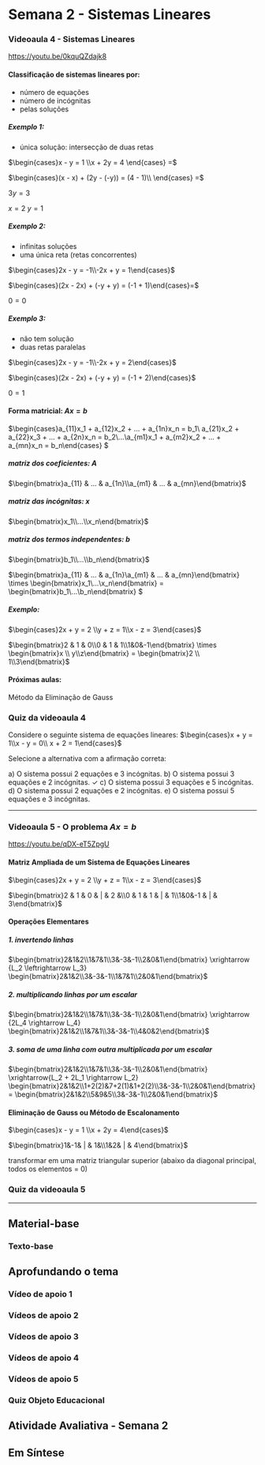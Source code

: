 # Semana 2 - Sistemas Lineares

### Videoaula 4 - Sistemas Lineares
https://youtu.be/0kquQZdajk8

#### Classificação de sistemas lineares por:
- número de equações
- número de incógnitas
- pelas soluções

##### Exemplo 1:
- única solução: intersecção de duas retas


$\begin{cases}x - y = 1 \\x + 2y = 4 \end{cases} =$

$\begin{cases}(x - x) + (2y - (-y)) = (4 - 1)\\ \end{cases} =$

$3y = 3$

$x = 2$
$y = 1$

##### Exemplo 2: 
- infinitas soluções
- uma única reta (retas concorrentes)

$\begin{cases}2x - y = -1\\-2x + y = 1\end{cases}$

$\begin{cases}(2x - 2x) + (-y + y) = (-1 + 1)\end{cases}=$

$0 = 0$

##### Exemplo 3:
- não tem solução
- duas retas paralelas

$\begin{cases}2x - y = -1\\-2x + y = 2\end{cases}$

$\begin{cases}(2x - 2x) + (-y + y) = (-1 + 2)\end{cases}$

$0 = 1$

#### Forma matricial: $Ax = b$

$\begin{cases}a_{11}x_1 + a_{12}x_2 + ... + a_{1n}x_n = b_1\\ a_{21}x_2 + a_{22}x_3 + ... + a_{2n}x_n = b_2\\...\\a_{m1}x_1 + a_{m2}x_2 + ... + a_{mn}x_n = b_n\end{cases}
$

##### matriz dos coeficientes: $A$
$\begin{bmatrix}a_{11} & ... & a_{1n}\\a_{m1} & ... & a_{mn}\end{bmatrix}$

##### matriz das incógnitas: $x$
$\begin{bmatrix}x_1\\...\\x_n\end{bmatrix}$

##### matriz dos termos independentes: $b$
$\begin{bmatrix}b_1\\...\\b_n\end{bmatrix}$

$\begin{bmatrix}a_{11} & ... & a_{1n}\\a_{m1} & ... & a_{mn}\end{bmatrix} \times \begin{bmatrix}x_1\\...\\x_n\end{bmatrix} = \begin{bmatrix}b_1\\...\\b_n\end{bmatrix} $

##### Exemplo:
$\begin{cases}2x + y = 2 \\y + z = 1\\x - z = 3\end{cases}$

$\begin{bmatrix}2 & 1 & 0\\0 & 1 & 1\\1&0&-1\end{bmatrix} \times \begin{bmatrix}x \\ y\\z\end{bmatrix} = \begin{bmatrix}2 \\ 1\\3\end{bmatrix}$

#### Próximas aulas:
Método da Eliminação de Gauss


### Quiz da videoaula 4

Considere o seguinte sistema de equações lineares: 
$\begin{cases}x + y = 1\\x - y = 0\\ x + 2 = 1\end{cases}$

Selecione a alternativa com a afirmação correta:

a) O sistema possui 2 equações e 3 incógnitas.
b) O sistema possui 3 equações e 2 incógnitas. &check;
c) O sistema possui 3 equações e 5 incógnitas.
d) O sistema possui 2 equações e 2 incógnitas. 
e) O sistema possui 5 equações e 3 incógnitas.

---

### Videoaula 5 - O problema $Ax = b$
https://youtu.be/qDX-eT5ZpgU

#### Matriz Ampliada de um Sistema de Equações Lineares
$\begin{cases}2x + y = 2 \\y + z = 1\\x - z = 3\end{cases}$

$\begin{bmatrix}2 & 1 & 0 & | & 2 &\\0 & 1 & 1 & | & 1\\1&0&-1 & | & 3\end{bmatrix}$

#### Operações Elementares
##### 1. invertendo linhas
$\begin{bmatrix}2&1&2\\1&7&1\\3&-3&-1\\2&0&1\end{bmatrix}  \xrightarrow {L_2 \leftrightarrow L_3} \begin{bmatrix}2&1&2\\3&-3&-1\\1&7&1\\2&0&1\end{bmatrix}$

##### 2. multiplicando linhas por um escalar
$\begin{bmatrix}2&1&2\\1&7&1\\3&-3&-1\\2&0&1\end{bmatrix} \xrightarrow {2L_4 \rightarrow L_4} \begin{bmatrix}2&1&2\\1&7&1\\3&-3&-1\\4&0&2\end{bmatrix}$

##### 3. soma de uma linha com outra multiplicada por um escalar
$\begin{bmatrix}2&1&2\\1&7&1\\3&-3&-1\\2&0&1\end{bmatrix} \xrightarrow{L_2 + 2L_1 \rightarrow L_2} \begin{bmatrix}2&1&2\\1+2(2)&7+2(1)&1+2(2)\\3&-3&-1\\2&0&1\end{bmatrix}= \begin{bmatrix}2&1&2\\5&9&5\\3&-3&-1\\2&0&1\end{bmatrix}$

#### Eliminação de Gauss ou Método de Escalonamento
$\begin{cases}x - y = 1 \\x + 2y = 4\end{cases}$

$\begin{bmatrix}1&-1& | & 1&\\1&2& | & 4\end{bmatrix}$

transformar em uma matriz triangular superior (abaixo da diagonal principal, todos os elementos = 0)




### Quiz da videoaula 5

---

## Material-base
### Texto-base

## Aprofundando o tema
### Vídeo de apoio 1
### Vídeos de apoio 2
### Vídeos de apoio 3
### Vídeos de apoio 4
### Vídeos de apoio 5
### Quiz Objeto Educacional

## Atividade Avaliativa - Semana 2

## Em Síntese